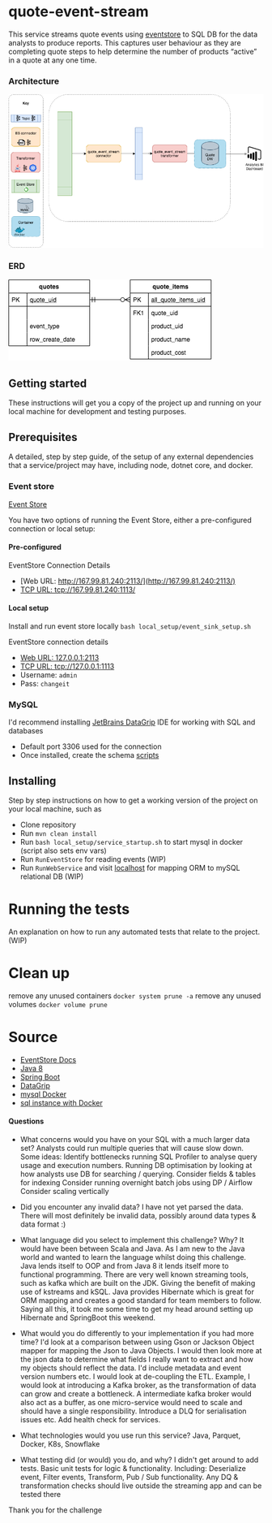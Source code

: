 # quote-event-stream

This service streams quote events using [eventstore](https://eventstore.com/) to SQL DB for the data analysts to produce reports. This captures user behaviour as they are completing quote steps to help determine the number of products “active” in a quote at any one time.

### Architecture

![Architecture](./local_setup/diagrams/architecture.png)

### ERD

![ERD](./local_setup/diagrams/quote_stream_erd.png)

## Getting started

These instructions will get you a copy of the project up and running on your local machine for development and testing purposes.

## Prerequisites

A detailed, step by step guide, of the setup of any external dependencies that a service/project may have, including node, dotnet core, and docker.

### Event store
[Event Store](https://eventstore.com/docs/getting-started/index.html)

You have two options of running the Event Store, either a pre-configured connection or local setup:

#### Pre-configured 
EventStore Connection Details
- [Web URL: http://167.99.81.240:2113/](http://167.99.81.240:2113/)
- [TCP URL: tcp://167.99.81.240:1113/](tcp://167.99.81.240:1113/)

#### Local setup
Install and run event store locally `bash local_setup/event_sink_setup.sh`

EventStore connection details
- [Web URL: 127.0.0.1:2113](http://127.0.0.1:2113/)
- [TCP URL: tcp://127.0.0.1:1113](tcp://127.0.0.1:1113/)
- Username: `admin`
- Pass: `changeit`

### MySQL

I'd recommend installing [JetBrains DataGrip](https://www.jetbrains.com/datagrip/features/mysql.html) IDE for working with SQL and databases
- Default port 3306 used for the connection
- Once installed, create the schema [scripts](./scripts/000_create_schema.sql)

## Installing

Step by step instructions on how to get a working version of the project on your local machine, such as

- Clone repository
- Run `mvn clean install` 
- Run `bash local_setup/service_startup.sh` to start mysql in docker (script also sets env vars)
- Run `RunEventStore` for reading events (WIP)
- Run `RunWebService` and visit [localhost](http://localhost:8080/) for mapping ORM to mySQL relational DB (WIP)

# Running the tests

An explanation on how to run any automated tests that relate to the project. (WIP)

# Clean up

remove any unused containers `docker system prune -a`
remove any unused volumes `docker volume prune`

# Source

 * [EventStore Docs](https://eventstore.com/docs/)
 * [Java 8](https://www.java.com/pt_BR/download/faq/java8.xml)
 * [Spring Boot](https://spring.io/projects/spring-boot)
 * [DataGrip](https://www.jetbrains.com/datagrip/features/mysql.html)
 * [mysql Docker](https://hub.docker.com/_/mysql)
 * [sql instance with Docker](https://medium.com/@chrischuck35/how-to-create-a-mysql-instance-with-docker-compose-1598f3cc1bee)


####  Questions
- What concerns would you have on your SQL with a much larger data set?
Analysts could run multiple queries that will cause slow down. 
Some ideas: 
Identify bottlenecks running SQL Profiler to analyse query usage and execution numbers.
Running DB optimisation by looking at how analysts use DB for searching / querying.
Consider fields & tables for indexing
Consider running overnight batch jobs using DP / Airflow 
Consider scaling vertically 

- Did you encounter any invalid data?
I have not yet parsed the data. There will most definitely be invalid data, possibly around data types & data format :) 

- What language did you select to implement this challenge? Why?
It would have been between Scala and Java. As I am new to the Java world and wanted to learn the language whilst doing this challenge. 
Java lends itself to OOP and from Java 8 it lends itself more to functional programming. There are very well known streaming tools, such as kafka which are built on the JDK. 
Giving the benefit of making use of kstreams and kSQL. Java provides Hibernate which is great for ORM mapping and creates a good standard for team members to follow.
Saying all this, it took me some time to get my head around setting up Hibernate and SpringBoot this weekend. 

- What would you do differently to your implementation if you had more time?
I'd look at a comparison between using Gson or Jackson Object mapper for mapping the Json to Java Objects.
I would then look more at the json data to determine what fields I really want to extract and how my objects should reflect the data. 
I'd include metadata and event version numbers etc. 
I would look at de-coupling the ETL. Example, I would look at introducing a Kafka broker, as the transformation of data can grow and create a bottleneck.
A intermediate kafka broker would also act as a buffer, as one micro-service would need to scale and should have a single responsibility. 
Introduce a DLQ for serialisation issues etc. 
Add health check for services.

- What technologies would you use run this service?
Java, Parquet, Docker, K8s, Snowflake

- What testing did (or would) you do, and why?
I didn't get around to add tests. Basic unit tests for logic & functionality. Including:
Deserialize event, Filter events, Transform, Pub / Sub functionality. Any DQ & transformation checks should live outside the streaming app and can be tested there

Thank you for the challenge